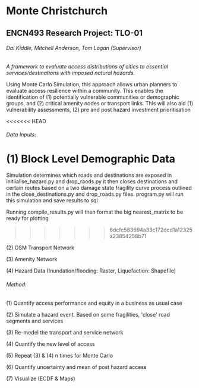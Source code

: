 # Monte Christchurch
## ENCN493 Research Project: TLO-01
###### Dai Kiddle, Mitchell Anderson, Tom Logan (Supervisor)

*A framework to evaluate access distributions of cities to essential
services/destinations with imposed natural hazards.*

Using Monte Carlo Simulation, this approach allows urban planners to evaluate access resilience within a community.
This enables the identification of (1) potentially vulnerable communities or demographic groups, and
(2) critical amenity nodes or transport links. This will also aid (1) vulnerability assessments, (2) pre and post hazard investment prioritisation

<<<<<<< HEAD
###### Data Inputs:

(1) Block Level Demographic Data
=======
Simulation determines which roads and destinations are exposed in initiialise_hazard.py and drop_raods.py
it then closes destinations and certain routes based on a two damage state fragility curve process
outlined in the close_destinations.py and drop_roads.py files.
program.py will run this simulation and save results to sql

Running compile_results.py will then format the big nearest_matrix to be ready for plotting
>>>>>>> 6dcfc583694a33c172dcd1a12325a23854258b71

(2) OSM Transport Network

(3) Amenity Network

(4) Hazard Data (Inundation/flooding: Raster, Liquefaction: Shapefile)

###### Method:

(1) Quantify access performance and equity in a business as usual case

(2) Simulate a hazard event. Based on some fragilities, 'close' road segments and services

(3) Re-model the transport and service network

(4) Quantify the new level of access

(5) Repeat (3) & (4) n times for Monte Carlo

(6) Quantify uncertainty and mean of post hazard access

(7) Visualize (ECDF & Maps)
